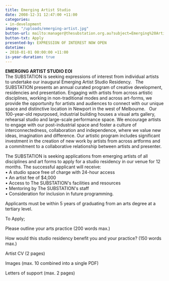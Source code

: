```yaml
---
title: Emerging Artist Studio
date: 2008-12-31 12:47:00 +11:00
categories:
- in-development
image: "/uploads/emerging-artist.jpg"
button-url: mailto:manager@thesubstation.org.au?subject=Emerging%20Artist%20Studio%20EOI
button-txt: Apply
presented-by: EXPRESSION OF INTEREST NOW OPEN
datetime:
- 2018-01-01 00:00:00 +11:00
is-year-duration: true
---
```


**EMERGING ARTIST STUDIO EOI** <br>
The SUBSTATION is seeking expressions of interest from individual artists to undertake our inaugural Emerging Artist Studio Residency. 
 
The SUBSTATION presents an annual curated program of creative development, residencies and presentation. Engaging with artists from across artistic disciplines, working in non-traditional modes and across art-forms, we provide the opportunity for artists and audiences to connect with our unique space and distinctive location in Newport in the west of Melbourne. 
 
Our 100-year-old repurposed, industrial building houses a visual arts gallery, rehearsal studio and large-scale performance space. We encourage artists to engage with our post-industrial space and foster a culture of interconnectedness, collaboration and independence, where we value new ideas, imagination and difference. Our artistic program includes significant investment in the creation of new work by artists from across artforms and a commitment to a collaborative relationship between artists and presenter.

The SUBSTATION is seeking applications from emerging artists of all disciplines and art forms to apply for a studio residency in our venue for 12 months. The successful applicant will receive:<br> 
•	A studio space free of charge with 24-hour access <br>
•	An artist fee of $4,000 <br>
•	Access to The SUBSTATION's facilities and resources <br>
•	Mentoring by The SUBSTATION's staff <br>
•	Consideration for inclusion in future programming. <br>

Applicants must be within 5 years of graduating from an arts degree at a tertiary level.

To Apply;

Please outline your arts practice (200 words max.)

How would this studio residency benefit you and your practice? (150 words max.)

Artist CV (2 pages)

Images (max. 10 combined into a single PDF)

Letters of support (max. 2 pages)